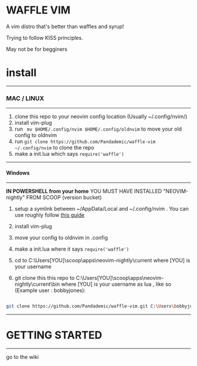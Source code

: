 

<!------------------


 __          __             ______   ______   _        ______            __      __  _____   __  __ 
 \ \        / /     /\     |  ____| |  ____| | |      |  ____|           \ \    / / |_   _| |  \/  |
  \ \  /\  / /     /  \    | |__    | |__    | |      | |__               \ \  / /    | |   | \  / |
   \ \/  \/ /     / /\ \   |  __|   |  __|   | |      |  __|               \ \/ /     | |   | |\/| |
    \  /\  /     / ____ \  | |      | |      | |____  | |____               \  /     _| |_  | |  | |
     \/  \/     /_/    \_\ |_|      |_|      |______| |______|               \/     |_____| |_|  |_|
                                                                                                    
                                                                                                    
------------------->
# WAFFLE VIM
A vim distro that's better than waffles and syrup!

Trying to follow KISS principles.

May not be for begginers

# install
------
### MAC / LINUX
----
1. clone this repo to your neovim config location (Usually ~/.config/nvim/)
2. install vim-plug
3. run ` mv $HOME/.config/nvim $HOME/.config/oldnvim` to move your old config to oldnvim
4. run `git clone https://github.com/Pandademic/waffle-vim ~/.config/nvim` to clone the repo
5. make a init.lua which says `require('waffle')`
---
#### Windows
-----
  **IN POWERSHELL from your home**
  YOU MUST HAVE INSTALLED "NEOVIM-nightly" FROM SCOOP (version bucket) 
1. setup a symlink between ~/AppData/Local and ~/.config/nvim . You can use roughly follow [this guide](https://www.maketecheasier.com/create-symbolic-links-windows10/#:~:text=Once%20LSE%20is%20installed%2C%20right,As%20%2D%3E%20Symbolic%20Link.%E2%80%9D)

2. install vim-plug

3. move your config to oldnvim in .config <!-- not neccaacary but makes migration easier --> 

4. make a init.lua where it says `require('waffle')`

5. cd to C:\Users\[YOU]\scoop\apps\neovim-nightly\current where [YOU] is your username

6. git clone  this this repo to  C:\Users\[YOU]\scoop\apps\neovim-nightly\current\bin where [YOU] is your username as lua , like so (Example user : bobbyjones):
```sh

git clone https://github.com/Pandademic/waffle-vim.git C:\Users\bobbyjones\scoop\apps\neovim-nightly\current\bin\lua

```
---
# GETTING STARTED
---
go to the wiki
